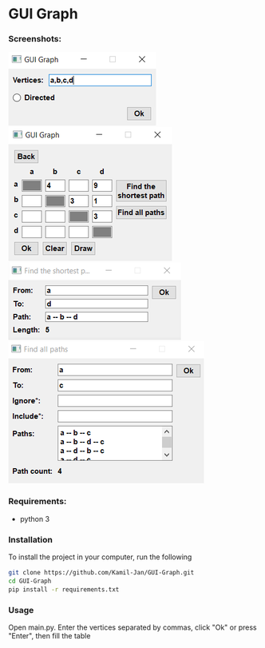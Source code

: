 # GUI Graph

### Screenshots:
![Vertices Input Menu](screenshots/verticesInput.PNG)
![Table](screenshots/table.PNG)
![Find the shortest path Menu](screenshots/shortestPath.PNG)
![Find all paths Menu](screenshots/allPaths.PNG)

### Requirements:
* python 3

### Installation
To install the project in your computer, run the following
```bash
git clone https://github.com/Kamil-Jan/GUI-Graph.git
cd GUI-Graph
pip install -r requirements.txt
```

### Usage
Open main.py. Enter the vertices separated by commas, click "Ok" or press "Enter", then fill the table

